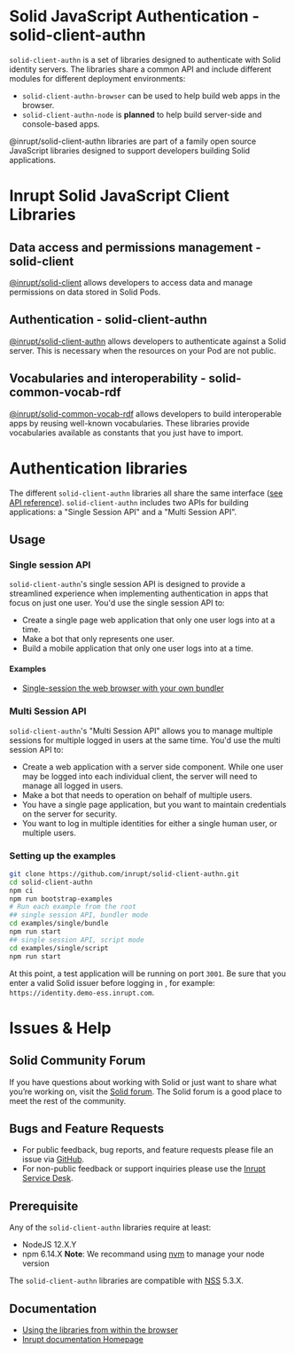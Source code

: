 # Solid JavaScript Authentication - solid-client-authn

`solid-client-authn` is a set of libraries designed to authenticate with Solid identity servers. 
The libraries share a common API and include different modules for different deployment environments:
- `solid-client-authn-browser` can be used to help build web apps in the browser.
- `solid-client-authn-node` is **planned** to help build server-side and console-based apps.

@inrupt/solid-client-authn libraries are part of a family open source JavaScript libraries designed to support developers building Solid applications.

# Inrupt Solid JavaScript Client Libraries

## Data access and permissions management - solid-client

[@inrupt/solid-client](https://docs.inrupt.com/client-libraries/solid-client-js/) allows developers to access data and manage permissions on data stored in Solid Pods.

## Authentication - solid-client-authn

[@inrupt/solid-client-authn](https://github.com/inrupt/solid-client-authn) allows developers to authenticate against a Solid server. This is necessary when the resources on your Pod are not public.

## Vocabularies and interoperability - solid-common-vocab-rdf

[@inrupt/solid-common-vocab-rdf](https://github.com/inrupt/solid-common-vocab-rdf) allows developers to build interoperable apps by reusing well-known vocabularies. These libraries provide vocabularies available as constants that you just have to import.

# Authentication libraries

The different `solid-client-authn` libraries all share the same interface ([see API reference](./docs/api.md)). `solid-client-authn` includes two APIs for building applications: a "Single Session API" and a "Multi Session API".

## Usage
### Single session API

`solid-client-authn`'s single session API is designed to provide a streamlined experience when implementing authentication in apps that focus on just one user.
You'd use the single session API to:

  - Create a single page web application that only one user logs into at a time.
  - Make a bot that only represents one user.
  - Build a mobile application that only one user logs into at a time.
  
#### Examples

 - [Single-session the web browser with your own bundler](./examples/single/bundle)

### Multi Session API

`solid-client-authn`'s "Multi Session API" allows you to manage multiple sessions for multiple logged in users at the same time. You'd use the multi session API to:

 - Create a web application with a server side component. While one user may be logged into each individual client, the server will need to manage all logged in users.
 - Make a bot that needs to operation on behalf of multiple users.
 - You have a single page application, but you want to maintain credentials on the server for security.
 - You want to log in multiple identities for either a single human user, or multiple users.

### Setting up the examples

```bash
git clone https://github.com/inrupt/solid-client-authn.git
cd solid-client-authn
npm ci
npm run bootstrap-examples
# Run each example from the root
## single session API, bundler mode
cd examples/single/bundle
npm run start
## single session API, script mode
cd examples/single/script
npm run start
```

At this point, a test application will be running on port `3001`.
Be sure that you enter a valid Solid issuer before logging in
, for example: `https://identity.demo-ess.inrupt.com`.

# Issues & Help

## Solid Community Forum

If you have questions about working with Solid or just want to share what you’re working on, visit the [Solid forum](https://forum.solidproject.org/). The Solid forum is a good place to meet the rest of the community.

## Bugs and Feature Requests

- For public feedback, bug reports, and feature requests please file an issue via [GitHub](https://github.com/inrupt/solid-client-authn/issues/).
- For non-public feedback or support inquiries please use the [Inrupt Service Desk](https://inrupt.atlassian.net/servicedesk).

## Prerequisite

Any of the `solid-client-authn` libraries require at least:
- NodeJS 12.X.Y
- npm 6.14.X
**Note**: We recommand using [nvm](https://github.com/nvm-sh/nvm) to manage your node version

The `solid-client-authn` libraries are compatible with [NSS](https://github.com/solid/node-solid-server/releases/tag/v5.3.0) 5.3.X.

## Documentation

* [Using the libraries from within the browser](./docs/browser.md)
* [Inrupt documentation Homepage](https://docs.inrupt.com/)
